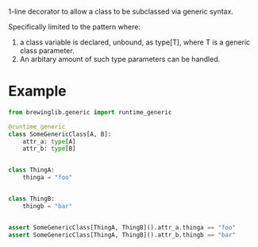 1-line decorator to allow a class to be subclassed via generic syntax.

Specifically limited to the pattern where:

1. a class variable is declared, unbound, as type[T], where T is a generic class parameter.
2. An arbitary amount of such type parameters can be handled.

# Example

```python
from brewinglib.generic import runtime_generic

@runtime_generic
class SomeGenericClass[A, B]:
    attr_a: type[A]
    attr_b: type[B]


class ThingA:
    thinga = "foo"


class ThingB:
    thingb = "bar"


assert SomeGenericClass[ThingA, ThingB]().attr_a.thinga == "foo"
assert SomeGenericClass[ThingA, ThingB]().attr_b.thingb == "bar"
```
